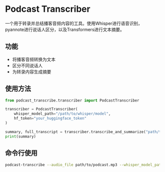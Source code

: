 # Podcast Transcriber

一个用于转录并总结播客音频内容的工具。使用Whisper进行语音识别，pyannote进行说话人区分，以及Transformers进行文本摘要。

## 功能

- 将播客音频转换为文本
- 区分不同说话人
- 为转录内容生成摘要

## 使用方法

```python
from podcast_transcribe.transcriber import PodcastTranscriber

transcriber = PodcastTranscriber(
    whisper_model_path="/path/to/whisper/model",
    hf_token="your_huggingface_token"
)

summary, full_transcript = transcriber.transcribe_and_summarize("path/to/podcast.mp3")
print(summary)
```

## 命令行使用

```bash
podcast-transcribe --audio_file path/to/podcast.mp3 --whisper_model_path /path/to/model --hf_token your_token
```